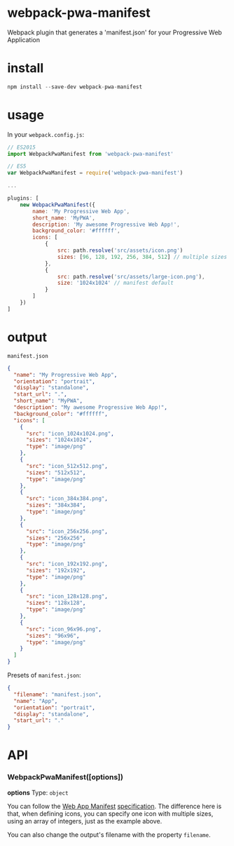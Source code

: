 # webpack-pwa-manifest

Webpack plugin that generates a 'manifest.json' for your Progressive Web Application

# install
```javascript
npm install --save-dev webpack-pwa-manifest
```

# usage
In your `webpack.config.js`:
```javascript
// ES2015
import WebpackPwaManifest from 'webpack-pwa-manifest'

// ES5
var WebpackPwaManifest = require('webpack-pwa-manifest')

...

plugins: [
    new WebpackPwaManifest({
        name: 'My Progressive Web App',
        short_name: 'MyPWA',
        description: 'My awesome Progressive Web App!',
        background_color: '#ffffff',
        icons: [
            {
                src: path.resolve('src/assets/icon.png')
                sizes: [96, 128, 192, 256, 384, 512] // multiple sizes
            },
            {
                src: path.resolve('src/assets/large-icon.png'),
                size: '1024x1024' // manifest default
            }
        ]
    })
]
```

# output

`manifest.json`
```json
{
  "name": "My Progressive Web App",
  "orientation": "portrait",
  "display": "standalone",
  "start_url": ".",
  "short_name": "MyPWA",
  "description": "My awesome Progressive Web App!",
  "background_color": "#ffffff",
  "icons": [
    {
      "src": "icon_1024x1024.png",
      "sizes": "1024x1024",
      "type": "image/png"
    },
    {
      "src": "icon_512x512.png",
      "sizes": "512x512",
      "type": "image/png"
    },
    {
      "src": "icon_384x384.png",
      "sizes": "384x384",
      "type": "image/png"
    },
    {
      "src": "icon_256x256.png",
      "sizes": "256x256",
      "type": "image/png"
    },
    {
      "src": "icon_192x192.png",
      "sizes": "192x192",
      "type": "image/png"
    },
    {
      "src": "icon_128x128.png",
      "sizes": "128x128",
      "type": "image/png"
    },
    {
      "src": "icon_96x96.png",
      "sizes": "96x96",
      "type": "image/png"
    }
  ]
}
```

Presets of `manifest.json`:

```json
{
  "filename": "manifest.json",
  "name": "App",
  "orientation": "portrait",
  "display": "standalone",
  "start_url": "."
}
```

# API

### WebpackPwaManifest([options])

**options**
Type: `object`

You can follow the [Web App Manifest](https://developer.mozilla.org/en-US/docs/Web/Manifest) [specification](https://w3c.github.io/manifest/).
The difference here is that, when defining icons, you can specify one icon with multiple sizes, using an array of integers, just as the example above.

You can also change the output's filename with the property `filename`.
